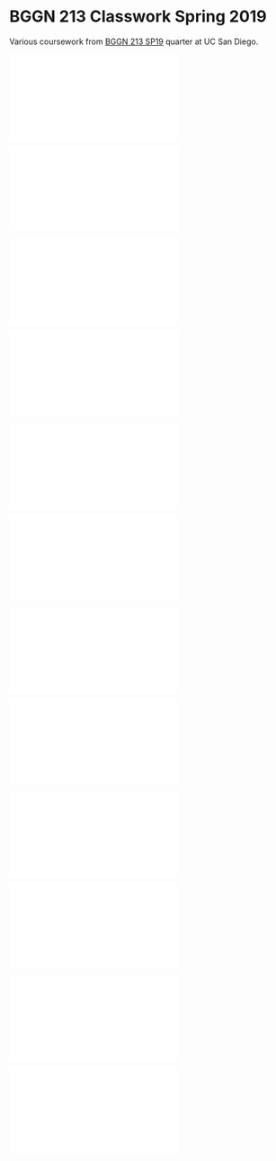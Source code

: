 # BGGN 213 Classwork Spring 2019

Various coursework from [BGGN 213 SP19](https://bioboot.github.io/bggn213_S19) quarter
at UC San Diego.

![Class 05: R Graphics](class05/class05.md)

![Class 06: R Functions](class06/class06.md)

![Class 07: R Packages](class07/master07.md)

![Class 08: Machine learning I](class08/Lecture08.md)

![Class 09: Machine learning II](class09/Lecture09.md)

![Class 11: Structural Bioinformatics](class11/class11.md)

![Class 12: Drug discovery/design](class12/class12.md)

![Class 13: High throughput analysis](class13/class13.md)

![Class 14: Transcriptomics and analysis of RNA-seq](class14/class14.md)

![Class 15: Genome annotation](class15/class15.md)

![Class 17: Biological networks](class17/class17.md)

![Class 18: Cancer genomics](class18/class18.md)
